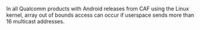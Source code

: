 In all Qualcomm products with Android releases from CAF using the Linux kernel, array out of bounds access can occur if userspace sends more than 16 multicast addresses.